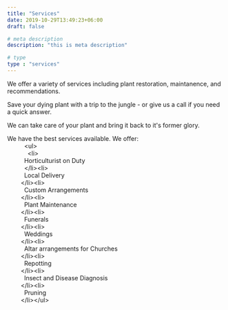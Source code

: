 ```yaml
---
title: "Services"
date: 2019-10-29T13:49:23+06:00
draft: false

# meta description
description: "this is meta description"

# type
type : "services"
---
```


We offer a variety of services including plant restoration, maintanence, and recommendations.

Save your dying plant with a trip to the jungle - or give us a call if you need a quick answer.

We can take care of your plant and bring it back to it's former glory.

We have the best services available. We offer:<br>&nbsp; &nbsp; &nbsp; &nbsp; &nbsp; &lt;ul&gt;<br>&nbsp; &nbsp; &nbsp; &nbsp; &nbsp; &nbsp; &lt;li&gt;<br>&nbsp; &nbsp; &nbsp; &nbsp; &nbsp; Horticulturist on Duty<br>&nbsp; &nbsp; &nbsp; &nbsp; &nbsp; &lt;/li&gt;&lt;li&gt;<br>&nbsp; &nbsp; &nbsp; &nbsp; &nbsp; Local Delivery<br>&nbsp; &nbsp; &nbsp; &nbsp; &lt;/li&gt;&lt;li&gt;<br>&nbsp; &nbsp; &nbsp; &nbsp; &nbsp; Custom Arrangements<br>&nbsp; &nbsp; &nbsp; &nbsp; &lt;/li&gt;&lt;li&gt;<br>&nbsp; &nbsp; &nbsp; &nbsp; &nbsp; Plant Maintenance<br>&nbsp; &nbsp; &nbsp; &nbsp; &lt;/li&gt;&lt;li&gt;<br>&nbsp; &nbsp; &nbsp; &nbsp; &nbsp; Funerals<br>&nbsp; &nbsp; &nbsp; &nbsp; &lt;/li&gt;&lt;li&gt;<br>&nbsp; &nbsp; &nbsp; &nbsp; &nbsp; Weddings<br>&nbsp; &nbsp; &nbsp; &nbsp; &lt;/li&gt;&lt;li&gt;<br>&nbsp; &nbsp; &nbsp; &nbsp; &nbsp; Altar arrangements for Churches<br>&nbsp; &nbsp; &nbsp; &nbsp; &lt;/li&gt;&lt;li&gt;<br>&nbsp; &nbsp; &nbsp; &nbsp; &nbsp; Repotting<br>&nbsp; &nbsp; &nbsp; &nbsp; &lt;/li&gt;&lt;li&gt;<br>&nbsp; &nbsp; &nbsp; &nbsp; &nbsp; Insect and Disease Diagnosis<br>&nbsp; &nbsp; &nbsp; &nbsp; &lt;/li&gt;&lt;li&gt;<br>&nbsp; &nbsp; &nbsp; &nbsp; &nbsp; Pruning<br>&nbsp; &nbsp; &nbsp; &nbsp; &lt;/li&gt;&lt;/ul&gt;
